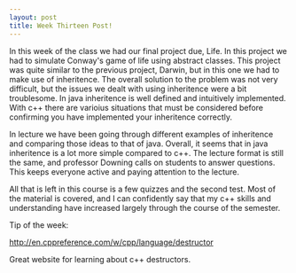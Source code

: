 ```yaml
---
layout: post
title: Week Thirteen Post!
---
```


In this week of the class we had our final project due, Life. In this project we had to simulate Conway's game of
life using abstract classes. This project was quite similar to the previous project, Darwin, but in this one we had
to make use of inheritence. The overall solution to the problem was not very difficult, but the issues we dealt
with using inheritence were a bit troublesome. In java inheritence is well defined and intuitively implemented.
With c++ there are varioius situations that must be considered before confirming you have implemented your 
inheritence correctly. 

In lecture we have been going through different examples of inheritence and comparing those ideas to that of 
java. Overall, it seems that in java inheritence is a lot more simple compared to c++. The lecture format is still
the same, and professor Downing calls on students to answer questions. This keeps everyone active and paying 
attention to the lecture.

All that is left in this course is a few quizzes and the second test. Most of the material is covered, and I can
confidently say that my c++ skills and understanding have increased largely through the course of the semester. 

Tip of the week:

<a href="http://en.cppreference.com/w/cpp/language/destructor">http://en.cppreference.com/w/cpp/language/destructor</a>

Great website for learning about c++ destructors.
